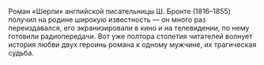 <!--2017-01-02 10:13:46-->
Роман «Шерли» английской писательницы Ш. Бронте (1816–1855) получил на родине широкую известность — он много раз переиздавался, его экранизировали в кино и на телевидении, по нему готовили радиопередачи.
    Вот уже полтора столетия читателей волнует история любви двух героинь романа к одному мужчине, их трагическая судьба.